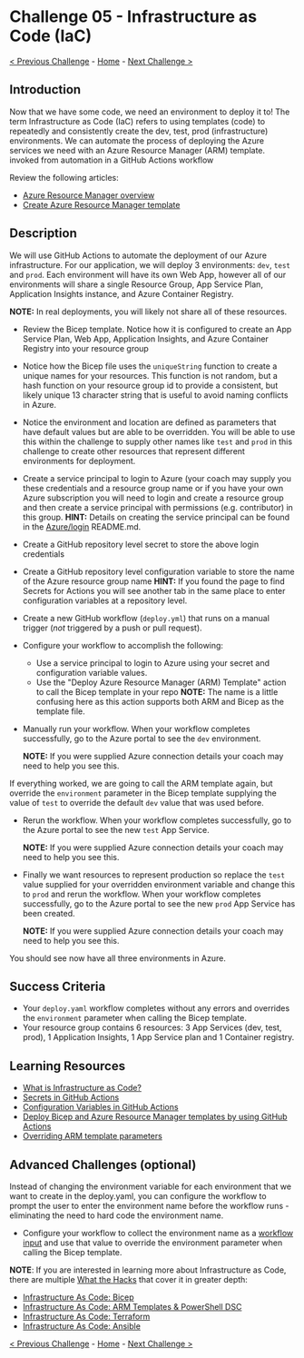 # Challenge 05 - Infrastructure as Code (IaC)

[< Previous Challenge](Challenge-04.md) - [Home](../README.md) - [Next Challenge >](Challenge-06.md)

## Introduction

Now that we have some code, we need an environment to deploy it to! The term Infrastructure as Code (IaC) refers to using templates (code) to repeatedly and consistently create the dev, test, prod (infrastructure) environments. We can automate the process of deploying the Azure services we need with an Azure Resource Manager (ARM) template. invoked from automation in a GitHub Actions workflow 

Review the following articles:

- [Azure Resource Manager overview](https://docs.microsoft.com/en-us/azure/azure-resource-manager/resource-group-overview)
- [Create Azure Resource Manager template](https://docs.microsoft.com/en-us/azure/azure-resource-manager/how-to-create-template)


## Description

We will use GitHub Actions to automate the deployment of our Azure infrastructure. For our application, we will deploy 3 environments: `dev`, `test` and `prod`. Each environment will have its own Web App, however all of our environments will share a single Resource Group, App Service Plan, Application Insights instance, and Azure Container Registry. 

**NOTE:** In real deployments, you will likely not share all of these resources.


- Review the Bicep template. Notice how it is configured to create an App Service Plan, Web App, Application Insights, and Azure Container Registry into your resource group

- Notice how the Bicep file uses the `uniqueString` function to create a unique names for your resources. This function is not random, but a hash function on your resource group id to provide a consistent, but likely unique 13 character string that is useful to avoid naming conflicts in Azure.

- Notice the environment and location are defined as parameters that have default values but are able to be overridden. You will be able to use this within the challenge to supply other names like `test` and `prod` in this challenge to create other resources that represent different environments for deployment.

- Create a service principal to login to Azure (your coach may supply you these credentials and a resource group name or if you have your own Azure subscription you will need to login and create a resource group and then create a service principal with permissions (e.g. contributor) in this group. 
    **HINT:** Details on creating the service principal can be found in the [Azure/login](https://github.com/Azure/login) README.md. 

- Create a GitHub repository level secret to store the above login credentials

- Create a GitHub repository level configuration variable to store the name of the Azure resource group name 
    **HINT:** If you found the page to find Secrets for Actions you will see another tab in the same place to enter configuration variables at a repository level.

- Create a new GitHub workflow (`deploy.yml`) that runs on a manual trigger (*not* triggered by a push or pull request).

- Configure your workflow to accomplish the following:
    - Use a service principal to login to Azure using your secret and configuration variable values.
    - Use the "Deploy Azure Resource Manager (ARM) Template" action to call the Bicep template in your repo
    **NOTE:** The name is a little confusing here as this action supports both ARM and Bicep as the template file.

- Manually run your workflow. When your workflow completes successfully, go to the Azure portal to see the `dev` environment. 
    
    **NOTE:** If you were supplied Azure connection details your coach may need to help you see this. 

If everything worked, we are going to call the ARM template again, but override the `environment` parameter in the Bicep template supplying the value of `test` to override the default `dev` value that was used before.

- Rerun the workflow. When your workflow completes successfully, go to the Azure portal to see the new `test` App Service. 
    
    **NOTE:** If you were supplied Azure connection details your coach may need to help you see this. 

- Finally we want resources to represent production so replace the `test` value supplied for your overridden environment variable and change this to `prod` and rerun the workflow. When your workflow completes successfully, go to the Azure portal to see the new `prod` App Service has been created. 
   
   **NOTE:** If you were supplied Azure connection details your coach may need to help you see this.

You should see now have all three environments in Azure.

## Success Criteria

- Your `deploy.yaml` workflow completes without any errors and overrides the `environment` parameter when calling the Bicep template.
- Your resource group contains 6 resources: 3 App Services (dev, test, prod), 1 Application Insights, 1 App Service plan and 1 Container registry. 

## Learning Resources

- [What is Infrastructure as Code?](https://docs.microsoft.com/en-us/azure/devops/learn/what-is-infrastructure-as-code)
- [Secrets in GitHub Actions](https://docs.github.com/en/actions/security-guides/encrypted-secrets)
- [Configuration Variables in GitHub Actions](https://docs.github.com/en/actions/learn-github-actions/variables#creating-configuration-variables-for-a-repository)
- [Deploy Bicep and Azure Resource Manager templates by using GitHub Actions](https://docs.microsoft.com/en-us/azure/azure-resource-manager/templates/deploy-github-actions)
- [Overriding ARM template parameters](https://docs.microsoft.com/en-us/azure/azure-resource-manager/templates/deploy-cli#parameters)

## Advanced Challenges (optional)

Instead of changing the environment variable for each environment that we want to create in the deploy.yaml, you can configure the workflow to prompt the user to enter the environment name before the workflow runs - eliminating the need to hard code the environment name.
- Configure your workflow to collect the environment name as a [workflow input](https://docs.github.com/en/actions/using-workflows/workflow-syntax-for-github-actions#onworkflow_callinputs) and use that value to override the environment parameter when calling the Bicep template.

**NOTE**: If you are interested in learning more about Infrastructure as Code, there are multiple [What the Hacks](https://aka.ms/wth) that cover it in greater depth:

   - [Infrastructure As Code: Bicep](https://microsoft.github.io/WhatTheHack/045-InfraAsCode-Bicep/)
   - [Infrastructure As Code: ARM Templates & PowerShell DSC](https://microsoft.github.io/WhatTheHack/011-InfraAsCode-ARM-DSC/)
   - [Infrastructure As Code: Terraform](https://microsoft.github.io/WhatTheHack/012-InfraAsCode-Terraform/Student/)
   - [Infrastructure As Code: Ansible](https://microsoft.github.io/WhatTheHack/013-InfraAsCode-Ansible/Student/)
    
[< Previous Challenge](Challenge-04.md) - [Home](../README.md) - [Next Challenge >](Challenge-06.md)
